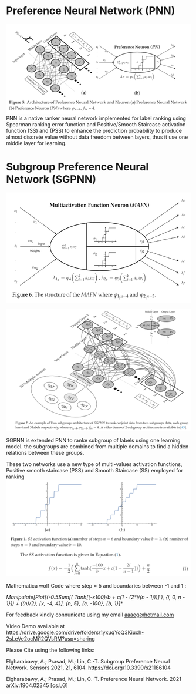 # Preference Neural Network (PNN) 
![ScreenShot](/Images/PNN.png)
PNN is a native ranker neural network implemented for label ranking using Spearman ranking error function and Positive/Smooth Staircase activation function (SS) and (PSS) to enhance the prediction probability to produce almost discrete value without data freedom between layers, thus it use one middle layer for learning.

# Subgroup Preference Neural Network (SGPNN)

<p align="center">
<img src="/Images/MAFN.png" width="600" height="300">
</p>

![ScreenShot](/Images/SGPNN.png)

SGPNN is extended PNN to ranke subgroup of labels using one learning model. the subgroups are combined from multiple domains to find a hidden relations between these groups.

These two networks use a new type of multi-values activation functions, Positive smooth staircase (PSS) and Smooth Staircase (SS) employed for ranking
![ScreenShot](/Images/SS.png)


Mathematica wolf Code where step = 5 and boundaries between -1 and 1 :

**Manipulate[Plot[(-0.5*Sum[( Tanh[(-x*100)/b + c*(1 - (2*i/(n - 1)))] ), {i, 0,  n - 1}]) + ((n)/2), {x, -4, 4}], {n, 5}, {c, -100}, {b, 1}]**



For feedback kindly connunicate using my email aaaeg@hotmail.com

Video Demo available at  https://drive.google.com/drive/folders/1yxuqYoQ3Kiuch-2sLeVe2ocMj12QVsRM?usp=sharing

Please Cite using the following links:

Elgharabawy, A.; Prasad, M.; Lin, C.-T. Subgroup Preference Neural Network. Sensors 2021, 21, 6104. https://doi.org/10.3390/s21186104

Elgharabawy, A.; Prasad, M.; Lin, C.-T. Preference Neural Network. 2021 arXiv:1904.02345 [cs.LG]
